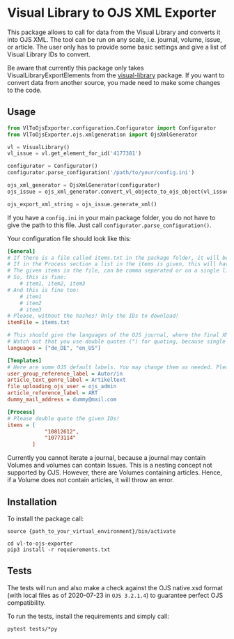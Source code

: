 # Visual Library to OJS XML Exporter 
This package allows to call for data from the Visual Library and converts it into OJS XML. The tool can be run on any scale, i.e. journal, volume, issue, or article. The user only has to provide some basic settings and give a list of Visual Library IDs to convert.

Be aware that currently this package only takes VisualLibraryExportElements from the [visual-library](https://dev.git.ub.uni-frankfurt.de/apachzelt/visual-library) package. If you want to convert data from another source, you made need to make some changes to the code.

## Usage

```python
from VlToOjsExporter.configuration.Configurator import Configurator
from VlToOjsExporter.ojs.xmlgeneration import OjsXmlGenerator

vl = VisualLibrary()
vl_issue = vl.get_element_for_id('4177381')

configurator = Configurator()
configurator.parse_configuration('/path/to/your/config.ini')

ojs_xml_generator = OjsXmlGenerator(configurator)
ojs_issue = ojs_xml_generator.convert_vl_objecto_to_ojs_object(vl_issue)

ojs_export_xml_string = ojs_issue.generate_xml()
```

If you have a `config.ini` in your main package folder, you do not have to give the path to this file. Just call `configurator.parse_configuration()`.

Your configuration file should look like this:

```ini
[General]
# If there is a file called items.txt in the package folder, it will be taken as a list of items to process.
# If in the Process section a list in the items is given, this will have precedence.
# The given items in the file, can be comma seperated or on a single line each.
# So, this is fine:
    # item1, item2, item3
# And this is fine too:
    # item1
    # item2
    # item3
# Please, without the hashes! Only the IDs to download!
itemFile = items.txt

# This should give the languages of the OJS journal, where the final XML is read to!
# Watch out that you use double quotes (") for quoting, because single quotes cause an error...
languages = ["de_DE", "en_US"]

[Templates]
# Here are some OJS default labels. You may change them as needed. Please note, that you do not need quotations for strings, only for strings in lists! 
user_group_reference_label = Autor/in
article_text_genre_label = Artikeltext
file_uploading_ojs_user = ojs_admin
article_reference_label = ART
dummy_mail_address = dummy@mail.com

[Process]
# Please double quote the given IDs!
items = [
            "10812612",
            "10773114"
        ]
```

Currently you cannot iterate a journal, because a journal may contain Volumes and volumes can contain Issues. This is a nesting concept not supported by OJS. However, there are Volumes containing articles. Hence, if a Volume does not contain articles, it will throw an error.

## Installation
To install the package call:

```shell script
source {path_to_your_virtual_environment}/bin/activate

cd vl-to-ojs-exporter
pip3 install -r requierements.txt
```

## Tests
The tests will run and also make a check against the OJS native.xsd format (with local files as of 2020-07-23 in `OJS 3.2.1.4`) to guarantee perfect OJS compatibility.

To run the tests, install the requirements and simply call:

`pytest tests/*py`